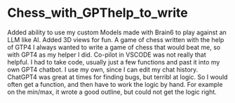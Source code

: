# Chess_with_GPThelp_to_write

Added ability to use my custom Models made with Brain6 to play against an LLM like AI.
Added 3D views for fun.
A game of chess written with the help of GTP4
I always wanted to write a game of chess that would beat me, so with GPT4 as my helper I did.
Co-pilot in VSCODE was not really that helpful.  I had to take code, usually just a few functions and past it into my own GPT4 chatbot. I use my own, since I can edit my chat history.
ChatGPT4 was great at times for finding bugs, but terribl at logic.  So I would often get a function, and then have to work the logic by hand. For example on the min/max, it wrote a good outline, but could not get the logic right.
